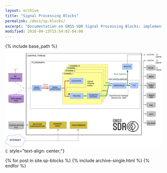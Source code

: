 ```yaml
---
layout: archive
title: "Signal Processing Blocks"
permalink: /docs/sp-blocks/
excerpt: "Documentation on GNSS-SDR Signal Processing Blocks: implementations and their configuration."
modified: 2016-04-13T15:54:02-04:00
---
```


{% include base_path %}


![](https://raw.githubusercontent.com/gnss-sdr/gnss-sdr/master/docs/doxygen/images/GeneralBlockDiagram.png)
{: style="text-align: center;"}

{% for post in site.sp-blocks %}
  {% include archive-single.html %}
{% endfor %}
